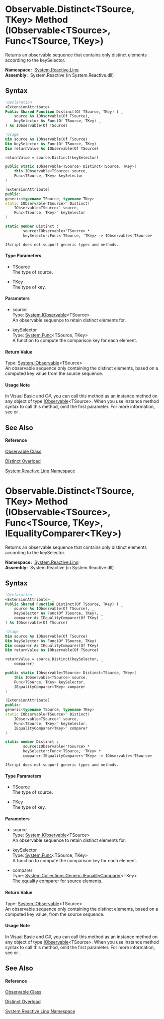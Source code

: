 # Observable.Distinct\<TSource, TKey\> Method (IObservable\<TSource\>, Func\<TSource, TKey\>)

Returns an observable sequence that contains only distinct elements according to the keySelector.

**Namespace:**  [System.Reactive.Linq](System.Reactive.Linq\System.Reactive.Linq.md)  
**Assembly:**  System.Reactive (in System.Reactive.dll)

## Syntax

```vb
'Declaration
<ExtensionAttribute> _
Public Shared Function Distinct(Of TSource, TKey) ( _
    source As IObservable(Of TSource), _
    keySelector As Func(Of TSource, TKey) _
) As IObservable(Of TSource)
```

```vb
'Usage
Dim source As IObservable(Of TSource)
Dim keySelector As Func(Of TSource, TKey)
Dim returnValue As IObservable(Of TSource)

returnValue = source.Distinct(keySelector)
```

```csharp
public static IObservable<TSource> Distinct<TSource, TKey>(
    this IObservable<TSource> source,
    Func<TSource, TKey> keySelector
)
```

```c++
[ExtensionAttribute]
public:
generic<typename TSource, typename TKey>
static IObservable<TSource>^ Distinct(
    IObservable<TSource>^ source, 
    Func<TSource, TKey>^ keySelector
)
```

```fsharp
static member Distinct : 
        source:IObservable<'TSource> * 
        keySelector:Func<'TSource, 'TKey> -> IObservable<'TSource> 
```

```jscript
JScript does not support generic types and methods.
```

#### Type Parameters

- TSource  
  The type of source.

- TKey  
  The type of key.

#### Parameters

- source  
  Type: [System.IObservable](https://msdn.microsoft.com/en-us/library/Dd990377)\<TSource\>  
  An observable sequence to retain distinct elements for.

- keySelector  
  Type: [System.Func](https://msdn.microsoft.com/en-us/library/Bb549151)\<TSource, TKey\>  
  A function to compute the comparison key for each element.

#### Return Value

Type: [System.IObservable](https://msdn.microsoft.com/en-us/library/Dd990377)\<TSource\>  
An observable sequence only containing the distinct elements, based on a computed key value from the source sequence.

#### Usage Note

In Visual Basic and C\#, you can call this method as an instance method on any object of type [IObservable](https://msdn.microsoft.com/en-us/library/Dd990377)\<TSource\>. When you use instance method syntax to call this method, omit the first parameter. For more information, see [](https://msdn.microsoft.com/en-us/library/Bb384936) or [](https://msdn.microsoft.com/en-us/library/Bb383977).

## See Also

#### Reference

[Observable Class](Observable\Observable.md)

[Distinct Overload](Distinct\Observable.Distinct.md)

[System.Reactive.Linq Namespace](System.Reactive.Linq\System.Reactive.Linq.md)









# Observable.Distinct\<TSource, TKey\> Method (IObservable\<TSource\>, Func\<TSource, TKey\>, IEqualityComparer\<TKey\>)

Returns an observable sequence that contains only distinct elements according to the keySelector.

**Namespace:**  [System.Reactive.Linq](System.Reactive.Linq\System.Reactive.Linq.md)  
**Assembly:**  System.Reactive (in System.Reactive.dll)

## Syntax

```vb
'Declaration
<ExtensionAttribute> _
Public Shared Function Distinct(Of TSource, TKey) ( _
    source As IObservable(Of TSource), _
    keySelector As Func(Of TSource, TKey), _
    comparer As IEqualityComparer(Of TKey) _
) As IObservable(Of TSource)
```

```vb
'Usage
Dim source As IObservable(Of TSource)
Dim keySelector As Func(Of TSource, TKey)
Dim comparer As IEqualityComparer(Of TKey)
Dim returnValue As IObservable(Of TSource)

returnValue = source.Distinct(keySelector, _
    comparer)
```

```csharp
public static IObservable<TSource> Distinct<TSource, TKey>(
    this IObservable<TSource> source,
    Func<TSource, TKey> keySelector,
    IEqualityComparer<TKey> comparer
)
```

```c++
[ExtensionAttribute]
public:
generic<typename TSource, typename TKey>
static IObservable<TSource>^ Distinct(
    IObservable<TSource>^ source, 
    Func<TSource, TKey>^ keySelector, 
    IEqualityComparer<TKey>^ comparer
)
```

```fsharp
static member Distinct : 
        source:IObservable<'TSource> * 
        keySelector:Func<'TSource, 'TKey> * 
        comparer:IEqualityComparer<'TKey> -> IObservable<'TSource> 
```

```jscript
JScript does not support generic types and methods.
```

#### Type Parameters

- TSource  
  The type of source.

- TKey  
  The type of key.

#### Parameters

- source  
  Type: [System.IObservable](https://msdn.microsoft.com/en-us/library/Dd990377)\<TSource\>  
  An observable sequence to retain distinct elements for.

- keySelector  
  Type: [System.Func](https://msdn.microsoft.com/en-us/library/Bb549151)\<TSource, TKey\>  
  A function to compute the comparison key for each element.

- comparer  
  Type: [System.Collections.Generic.IEqualityComparer](https://msdn.microsoft.com/en-us/library/ms132151)\<TKey\>  
  The equality comparer for source elements.

#### Return Value

Type: [System.IObservable](https://msdn.microsoft.com/en-us/library/Dd990377)\<TSource\>  
An observable sequence only containing the distinct elements, based on a computed key value, from the source sequence.

#### Usage Note

In Visual Basic and C\#, you can call this method as an instance method on any object of type [IObservable](https://msdn.microsoft.com/en-us/library/Dd990377)\<TSource\>. When you use instance method syntax to call this method, omit the first parameter. For more information, see [](https://msdn.microsoft.com/en-us/library/Bb384936) or [](https://msdn.microsoft.com/en-us/library/Bb383977).

## See Also

#### Reference

[Observable Class](Observable\Observable.md)

[Distinct Overload](Distinct\Observable.Distinct.md)

[System.Reactive.Linq Namespace](System.Reactive.Linq\System.Reactive.Linq.md)








